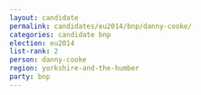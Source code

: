 ```yaml
---
layout: candidate
permalink: candidates/eu2014/bnp/danny-cooke/
categories: candidate bnp
election: eu2014
list-rank: 2
person: danny-cooke
region: yorkshire-and-the-humber
party: bnp
---
```

